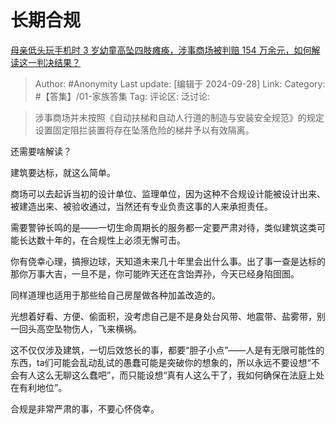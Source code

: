 # 长期合规
[母亲低头玩手机时 3 岁幼童高坠四肢瘫痪，涉事商场被判赔 154 万余元，如何解读这一判决结果？](https://www.zhihu.com/question/669748563/answer/3697628981)

> Author: #Anonymity
> Last update: [编辑于 2024-09-28]
> Link:
> Category: #【答集】/01-家族答集 
> Tag: 
> 评论区:
> 泛讨论:

> 涉事商场并未按照《自动扶梯和自动人行道的制造与安装安全规范》的规定设置固定阻拦装置将存在坠落危险的梯井予以有效隔离。

还需要啥解读？

建筑要达标，就这么简单。

商场可以去起诉当初的设计单位、监理单位，因为这种不合规设计能被设计出来、被建造出来、被验收通过，当然还有专业负责这事的人来承担责任。

需要警钟长鸣的是——一切生命周期长的服务都一定要严肃对待，类似建筑这类可能长达数十年的，在合规性上必须无懈可击。

你有侥幸心理，搞擦边球，天知道未来几十年里会出什么事。出了事一查是达标的那你万事大吉，一旦不是，你可能昨天还在含饴弄孙，今天已经身陷囹圄。

同样道理也适用于那些给自己房屋做各种加盖改造的。

光想着好看、方便、偷面积，没考虑自己是不是身处台风带、地震带、盐雾带，别一回头高空坠物伤人，飞来横祸。

这不仅仅涉及建筑，一切后效悠长的事，都要“胆子小点”——人是有无限可能性的东西，ta们可能会乱动乱试的愚蠢可能是突破你的想象的，所以永远不要设想“不会有人这么无聊这么蠢吧”，而只能设想“真有人这么干了，我如何确保在法庭上处在有利地位”。

合规是非常严肃的事，不要心怀侥幸。